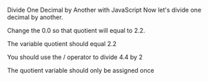 Divide One Decimal by Another with JavaScript
Now let's divide one decimal by another.

Change the 0.0 so that quotient will equal to 2.2.

The variable quotient should equal 2.2

You should use the / operator to divide 4.4 by 2

The quotient variable should only be assigned once